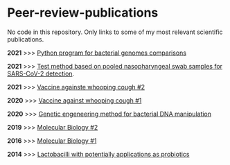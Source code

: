 # Peer-review-publications
No code in this repository. Only links to some of my most relevant scientific publications.

**2021**  >>> [Python program for bacterial genomes comparisons](https://pubmed.ncbi.nlm.nih.gov/34849821/)
 
**2021**  >>> [Test method based on pooled nasopharyngeal swab samples for SARS-CoV-2 detection](https://www.frontiersin.org/articles/10.3389/fmed.2021.640688/full).

**2021**  >>> [Vaccine againste whooping cough #2](https://www.frontiersin.org/articles/10.3389/fimmu.2021.730434/full)

**2020**  >>> [Vaccine against whooping cough #1](https://www.frontiersin.org/articles/10.3389/fmicb.2020.00723/full)

**2020**  >>> [Genetic engeneering method for bacterial DNA manipulation](https://currentprotocols.onlinelibrary.wiley.com/doi/10.1002/cpmc.125)

**2019**  >>> [Molecular Biology #2](https://journals.asm.org/doi/10.1128/JB.00011-19?url_ver=Z39.88-2003&rfr_id=ori:rid:crossref.org&rfr_dat=cr_pub%20%200pubmed)

**2016**  >>> [Molecular Biology #1](https://journals.plos.org/plosone/article?id=10.1371/journal.pone.0158752)

**2014**  >>> [Lactobacilli with potentially applications as probiotics]()

